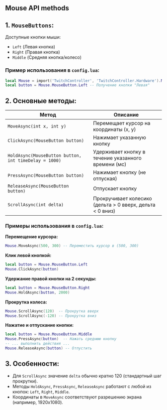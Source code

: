 ## Mouse API methods

## 1. `MouseButtons`:

Доступные кнопки мыши:

- `Left` (Левая кнопка)
- `Right` (Правая кнопка)
- `Middle` (Средняя кнопка/колесо)

### Пример использования в `config.lua`:

```lua
local Mouse = import('TwitchController', 'TwitchController.Hardware').Mouse -- Импорт интерфейса
local button = Mouse.MouseButton.Left -- Получение кнопки "Левая"
```

## 2. Основные методы:

| Метод                                                 | Описание                                                  |
| ----------------------------------------------------- | --------------------------------------------------------- |
| `MoveAsync(int x, int y)`                             | Перемещает курсор на координаты (x, y)                    |
| `ClickAsync(MouseButton button)`                      | Нажимает указанную кнопку                                 |
| `HoldAsync(MouseButton button, int timeDelay = 1000)` | Удерживает кнопку в течение указанного времени (мс)       |
| `PressAsync(MouseButton button)`                      | Нажимает кнопку (не отпуская)                             |
| `ReleaseAsync(MouseButton button)`                    | Отпускает кнопку                                          |
| `ScrollAsync(int delta)`                              | Прокручивает колесико (дельта > 0 вверх, дельта < 0 вниз) |

### Примеры использования в `config.lua`:

**Перемещение курсора:**

```lua
Mouse.MoveAsync(500, 300) -- Переместить курсор в (500, 300)
```

**Клик левой кнопкой:**

```lua
local button = Mouse.MouseButton.Left
Mouse.ClickAsync(button)
```

**Удержание правой кнопки на 2 секунды:**

```lua
local button = Mouse.MouseButton.Right
Mouse.HoldAsync(button, 2000)
```

**Прокрутка колеса:**

```lua
Mouse.ScrollAsync(120)  -- Прокрутка вверх
Mouse.ScrollAsync(-120) -- Прокрутка вниз
```

**Нажатие и отпускание кнопки:**

```lua
local button = Mouse.MouseButton.Middle
Mouse.PressAsync(button)  -- Нажать среднюю кнопку
-- ... выполнить действия ...
Mouse.ReleaseAsync(button) -- Отпустить
```

## 3. Особенности:

- Для `ScrollAsync` значение `delta` обычно кратно 120 (стандартный шаг прокрутки).
- Методы `HoldAsync`, `PressAsync`, `ReleaseAsync` работают с любой из кнопок: `Left`, `Right`, `Middle`.
- Координаты в `MoveAsync` соответствуют разрешению экрана (например, 1920x1080).
